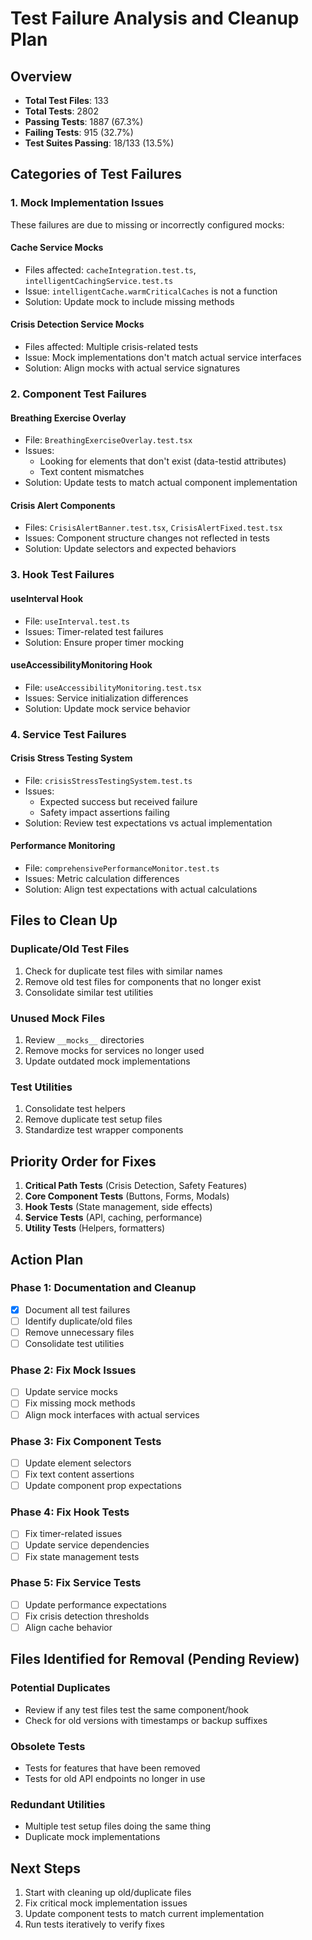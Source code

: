 # Test Failure Analysis and Cleanup Plan

## Overview
- **Total Test Files**: 133
- **Total Tests**: 2802
- **Passing Tests**: 1887 (67.3%)
- **Failing Tests**: 915 (32.7%)
- **Test Suites Passing**: 18/133 (13.5%)

## Categories of Test Failures

### 1. Mock Implementation Issues
These failures are due to missing or incorrectly configured mocks:

#### Cache Service Mocks
- Files affected: `cacheIntegration.test.ts`, `intelligentCachingService.test.ts`
- Issue: `intelligentCache.warmCriticalCaches` is not a function
- Solution: Update mock to include missing methods

#### Crisis Detection Service Mocks
- Files affected: Multiple crisis-related tests
- Issue: Mock implementations don't match actual service interfaces
- Solution: Align mocks with actual service signatures

### 2. Component Test Failures

#### Breathing Exercise Overlay
- File: `BreathingExerciseOverlay.test.tsx`
- Issues: 
  - Looking for elements that don't exist (data-testid attributes)
  - Text content mismatches
- Solution: Update tests to match actual component implementation

#### Crisis Alert Components
- Files: `CrisisAlertBanner.test.tsx`, `CrisisAlertFixed.test.tsx`
- Issues: Component structure changes not reflected in tests
- Solution: Update selectors and expected behaviors

### 3. Hook Test Failures

#### useInterval Hook
- File: `useInterval.test.ts`
- Issues: Timer-related test failures
- Solution: Ensure proper timer mocking

#### useAccessibilityMonitoring Hook
- File: `useAccessibilityMonitoring.test.tsx`
- Issues: Service initialization differences
- Solution: Update mock service behavior

### 4. Service Test Failures

#### Crisis Stress Testing System
- File: `crisisStressTestingSystem.test.ts`
- Issues: 
  - Expected success but received failure
  - Safety impact assertions failing
- Solution: Review test expectations vs actual implementation

#### Performance Monitoring
- File: `comprehensivePerformanceMonitor.test.ts`
- Issues: Metric calculation differences
- Solution: Align test expectations with actual calculations

## Files to Clean Up

### Duplicate/Old Test Files
1. Check for duplicate test files with similar names
2. Remove old test files for components that no longer exist
3. Consolidate similar test utilities

### Unused Mock Files
1. Review `__mocks__` directories
2. Remove mocks for services no longer used
3. Update outdated mock implementations

### Test Utilities
1. Consolidate test helpers
2. Remove duplicate test setup files
3. Standardize test wrapper components

## Priority Order for Fixes

1. **Critical Path Tests** (Crisis Detection, Safety Features)
2. **Core Component Tests** (Buttons, Forms, Modals)
3. **Hook Tests** (State management, side effects)
4. **Service Tests** (API, caching, performance)
5. **Utility Tests** (Helpers, formatters)

## Action Plan

### Phase 1: Documentation and Cleanup
- [x] Document all test failures
- [ ] Identify duplicate/old files
- [ ] Remove unnecessary files
- [ ] Consolidate test utilities

### Phase 2: Fix Mock Issues
- [ ] Update service mocks
- [ ] Fix missing mock methods
- [ ] Align mock interfaces with actual services

### Phase 3: Fix Component Tests
- [ ] Update element selectors
- [ ] Fix text content assertions
- [ ] Update component prop expectations

### Phase 4: Fix Hook Tests
- [ ] Fix timer-related issues
- [ ] Update service dependencies
- [ ] Fix state management tests

### Phase 5: Fix Service Tests
- [ ] Update performance expectations
- [ ] Fix crisis detection thresholds
- [ ] Align cache behavior

## Files Identified for Removal (Pending Review)

### Potential Duplicates
- Review if any test files test the same component/hook
- Check for old versions with timestamps or backup suffixes

### Obsolete Tests
- Tests for features that have been removed
- Tests for old API endpoints no longer in use

### Redundant Utilities
- Multiple test setup files doing the same thing
- Duplicate mock implementations

## Next Steps

1. Start with cleaning up old/duplicate files
2. Fix critical mock implementation issues
3. Update component tests to match current implementation
4. Run tests iteratively to verify fixes